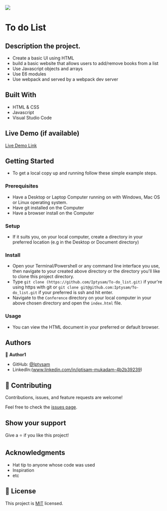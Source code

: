 ![](https://img.shields.io/badge/Microverse-blueviolet)

# To do List

## Description the project.
- Create a basic UI using HTML
- build a basic website that allows users to add/remove books from a list
- Use Javascript objects and arrays
- Use E6 modules
- Use webpack and served by a webpack dev server

## Built With

- HTML & CSS
- Javascript
- Visual Studio Code

## Live Demo (if available)

[Live Demo Link]( https://iptysam.github.io/)

## Getting Started

- To get a local copy up and running follow these simple example steps.

### Prerequisites
- Have a Desktop or Laptop Computer running on with Windows, Mac OS or Linux operating system.
- Have git installed on the Computer
- Have a browser install on the Computer
### Setup
- If it suits you, on your local computer, create a directory in your preferred location (e.g in the Desktop or Document directory)
### Install
- Open your Terminal/Powershell or any command line interface you use, then navigate to your created above directory or the directory you'll like to clone this project directory.
- Type `git clone (https://github.com/Iptysam/To-do_list.git)` if your're using https with git or `git clone git@github.com:Iptysam/To-do_list.git` if your preferred is ssh and hit enter.
- Navigate to the `Conference` directory on your local computer in your above chosen directory and open the `index.html` file.
### Usage
- You can view the HTML document in your preferred or default browser.
## Authors

👤 **Author1**

- GitHub: [@Iptysam](https://github.com/Iptysam)
- LinkedIn:(www.linkedin.com/in/iptisam-mukadam-4b2b39239)


## 🤝 Contributing

Contributions, issues, and feature requests are welcome!

Feel free to check the [issues page](../../issues/).

## Show your support

Give a ⭐️ if you like this project!

## Acknowledgments

- Hat tip to anyone whose code was used
- Inspiration
- etc

## 📝 License

This project is [MIT](./LICENSE) licensed.

